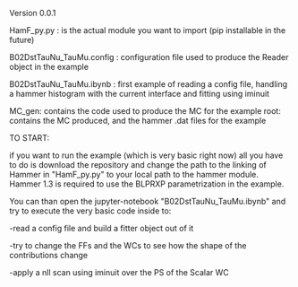 Version 0.0.1

HamF_py.py : is the actual module you want to import (pip installable in the future)

B02DstTauNu_TauMu.config : configuration file used to produce the Reader object in the example

B02DstTauNu_TauMu.ibynb : first example of reading a config file, handling a hammer histogram with the current interface and fitting using iminuit

MC_gen: contains the code used to produce the MC for the example
root: contains the MC produced, and the hammer .dat files for the example

TO START:

if you want to run the example (which is very basic right now) all you have to do is download the repository and change the path to the linking of Hammer in "HamF_py.py" to your local path to the hammer module.
Hammer 1.3 is required to use the BLPRXP parametrization in the example.

You can than open the jupyter-notebook "B02DstTauNu_TauMu.ibynb" and try to execute the very basic code inside to:

-read a config file and build a fitter object out of it

-try to change the FFs and the WCs to see how the shape of the contributions change

-apply a nll scan using iminuit over the PS of the Scalar WC
